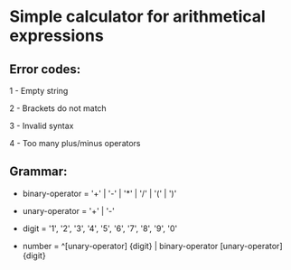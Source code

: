# Simple calculator for arithmetical expressions

## Error codes:

1 - Empty string

2 - Brackets do not match

3 - Invalid syntax

4 - Too many plus/minus operators

## Grammar:

* binary-operator = '+' | '-' | '*' | '/' | '(' | ')'

* unary-operator = '+' | '-'

* digit = '1', '2', '3', '4', '5', '6', '7', '8', '9', '0'

* number = ^[unary-operator] {digit} | binary-operator [unary-operator] {digit}
